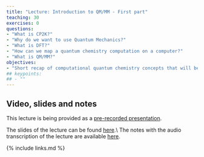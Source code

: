 ```yaml
---
title: "Lecture: Introduction to QM/MM - First part"
teaching: 30
exercises: 0
questions:
- "What is CP2K?"
- "Why do we want to use Quantum Mechanics?"
- "What is DFT?"
- "How can we map a quantum chemistry computation on a computer?"
- "What is QM/MM?"
objectives:
- "Short recap of computational quantum chemistry concepts that will be useful during this course"
## keypoints:
## - ""
---
```


## Video, slides and notes

This lecture is being provided as a [pre-recorded presentation](https://www.youtube.com/watch?v=kZrGWcVcuFM).

The slides of the lecture can be found [here](../slides/Introduction_to_QMMM-First_part.pdf).\\
The notes with the audio transcription of the lecture are available [here](../slides/Notes_First_part.pdf).


{% include links.md %}
